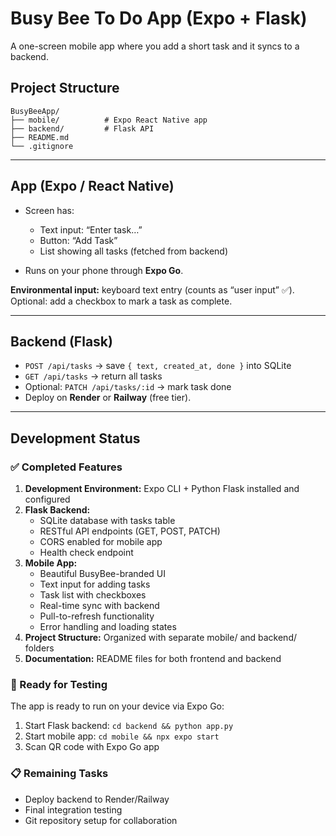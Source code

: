 # **Busy Bee To Do App (Expo + Flask)**

A one-screen mobile app where you add a short task and it syncs to a backend.

## Project Structure

```
BusyBeeApp/
├── mobile/          # Expo React Native app
├── backend/         # Flask API
├── README.md
└── .gitignore
```

---

## App (Expo / React Native)

* Screen has:

  * Text input: “Enter task…”
  * Button: “Add Task”
  * List showing all tasks (fetched from backend)
* Runs on your phone through **Expo Go**.

**Environmental input:** keyboard text entry (counts as “user input” ✅).
Optional: add a checkbox to mark a task as complete.

---

## Backend (Flask)

* `POST /api/tasks` → save `{ text, created_at, done }` into SQLite
* `GET /api/tasks` → return all tasks
* Optional: `PATCH /api/tasks/:id` → mark task done
* Deploy on **Render** or **Railway** (free tier).

---

## Development Status

### ✅ Completed Features

1. **Development Environment:** Expo CLI + Python Flask installed and configured
2. **Flask Backend:** 
   - SQLite database with tasks table
   - RESTful API endpoints (GET, POST, PATCH)
   - CORS enabled for mobile app
   - Health check endpoint
3. **Mobile App:**
   - Beautiful BusyBee-branded UI
   - Text input for adding tasks
   - Task list with checkboxes
   - Real-time sync with backend
   - Pull-to-refresh functionality
   - Error handling and loading states
4. **Project Structure:** Organized with separate mobile/ and backend/ folders
5. **Documentation:** README files for both frontend and backend

### 🚀 Ready for Testing

The app is ready to run on your device via Expo Go:
1. Start Flask backend: `cd backend && python app.py`
2. Start mobile app: `cd mobile && npx expo start`
3. Scan QR code with Expo Go app

### 📋 Remaining Tasks

- Deploy backend to Render/Railway
- Final integration testing
- Git repository setup for collaboration